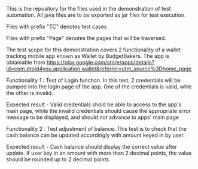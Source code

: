 This is the repository for the files used in the demonstration of test automation. All java files are to be exported as jar files for test execution.

Files with prefix "TC" denotes test cases

Files with prefix "Page" denotes the pages that will be traversed.

The test scope for this demonstration covers 2 functionality of a wallet tracking mobile app known as Wallet by BudgetBakers. The app is obtainable from https://play.google.com/store/apps/details?id=com.droid4you.application.wallet&referrer=utm_source%3Dhome_page

Functionality 1 : Test of Login function. In this test, 2 credentials will be pumped into the login page of the app. One of the credentials is valid, whle the other is invalid.

Expected result - Valid credentials shold be able to access to the app's main page, while the invalid credentials should cause the appropriate error message to be displayed, and should not advance to apps' main page

Functionality 2 : Test adjustment of balance. This test is to check that the cash balance can be updated accordingly with amount keyed in by user.

Expected result - Cash balance should display the correct value after update. If user key in an amount with more than 2 decimal points, the value should be rounded up to 2 decimal points.
